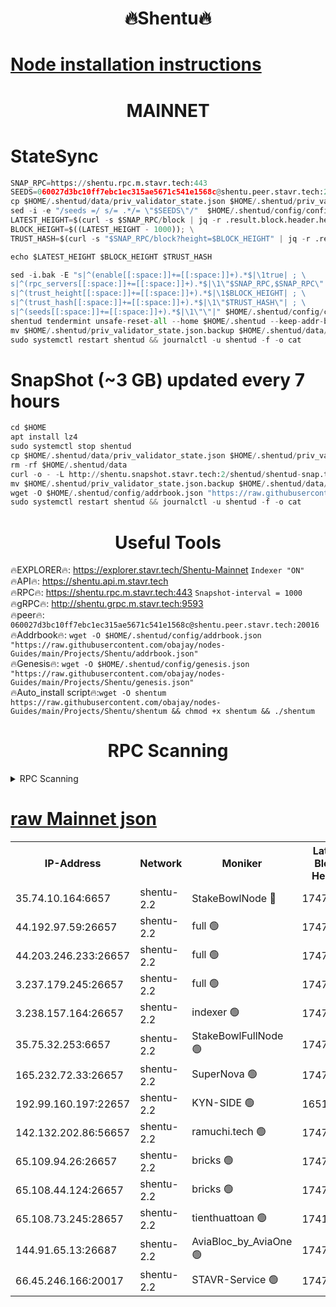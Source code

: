 <h1 align="center"> 🔥Shentu🔥</h1>

[Node installation instructions](https://github.com/obajay/nodes-Guides/tree/main/Projects/Shentu)
=
<h1 align="center"> MAINNET</h1>

# StateSync
```python
SNAP_RPC=https://shentu.rpc.m.stavr.tech:443
SEEDS=060027d3bc10ff7ebc1ec315ae5671c541e1568c@shentu.peer.stavr.tech:20016
cp $HOME/.shentud/data/priv_validator_state.json $HOME/.shentud/priv_validator_state.json.backup
sed -i -e "/seeds =/ s/= .*/= \"$SEEDS\"/"  $HOME/.shentud/config/config.toml
LATEST_HEIGHT=$(curl -s $SNAP_RPC/block | jq -r .result.block.header.height); \
BLOCK_HEIGHT=$((LATEST_HEIGHT - 1000)); \
TRUST_HASH=$(curl -s "$SNAP_RPC/block?height=$BLOCK_HEIGHT" | jq -r .result.block_id.hash)

echo $LATEST_HEIGHT $BLOCK_HEIGHT $TRUST_HASH

sed -i.bak -E "s|^(enable[[:space:]]+=[[:space:]]+).*$|\1true| ; \
s|^(rpc_servers[[:space:]]+=[[:space:]]+).*$|\1\"$SNAP_RPC,$SNAP_RPC\"| ; \
s|^(trust_height[[:space:]]+=[[:space:]]+).*$|\1$BLOCK_HEIGHT| ; \
s|^(trust_hash[[:space:]]+=[[:space:]]+).*$|\1\"$TRUST_HASH\"| ; \
s|^(seeds[[:space:]]+=[[:space:]]+).*$|\1\"\"|" $HOME/.shentud/config/config.toml
shentud tendermint unsafe-reset-all --home $HOME/.shentud --keep-addr-book
mv $HOME/.shentud/priv_validator_state.json.backup $HOME/.shentud/data/priv_validator_state.json
sudo systemctl restart shentud && journalctl -u shentud -f -o cat
```
# SnapShot (~3 GB) updated every 7 hours
```python
cd $HOME
apt install lz4
sudo systemctl stop shentud
cp $HOME/.shentud/data/priv_validator_state.json $HOME/.shentud/priv_validator_state.json.backup
rm -rf $HOME/.shentud/data
curl -o - -L http://shentu.snapshot.stavr.tech:2/shentud/shentud-snap.tar.lz4 | lz4 -c -d - | tar -x -C $HOME/.shentud --strip-components 2
mv $HOME/.shentud/priv_validator_state.json.backup $HOME/.shentud/data/priv_validator_state.json
wget -O $HOME/.shentud/config/addrbook.json "https://raw.githubusercontent.com/obajay/nodes-Guides/main/Projects/Shentu/addrbook.json"
sudo systemctl restart shentud && journalctl -u shentud -f -o cat
```

 <h1 align="center"> Useful Tools</h1>

🔥EXPLORER🔥:     https://explorer.stavr.tech/Shentu-Mainnet        `Indexer "ON"` \
🔥API🔥:          https://shentu.api.m.stavr.tech \
🔥RPC🔥:          https://shentu.rpc.m.stavr.tech:443              `Snapshot-interval = 1000` \
🔥gRPC🔥:         http://shentu.grpc.m.stavr.tech:9593 \
🔥peer🔥:         `060027d3bc10ff7ebc1ec315ae5671c541e1568c@shentu.peer.stavr.tech:20016` \
🔥Addrbook🔥:  `wget -O $HOME/.shentud/config/addrbook.json "https://raw.githubusercontent.com/obajay/nodes-Guides/main/Projects/Shentu/addrbook.json"` \
🔥Genesis🔥:  `wget -O $HOME/.shentud/config/genesis.json "https://raw.githubusercontent.com/obajay/nodes-Guides/main/Projects/Shentu/genesis.json"` \
🔥Auto_install script🔥:`wget -O shentum https://raw.githubusercontent.com/obajay/nodes-Guides/main/Projects/Shentu/shentum && chmod +x shentum && ./shentum`

<h1 align="center"> RPC Scanning</h1>

<details>
<summary>RPC Scanning</summary>

<h2 align="center"> We scan nodes in real time every 4 hours. And we provide the final result of RPC endpoints.
We cannot influence the operation of these nodes in any way. </h2>


```python
If Voting Power is higher than 0 --> then the Node is a validator of the network and may be subject to attack and be a potential threat to the chain.
```
```python
We marked such validators with a red symbol
```

</details>

[raw Mainnet json](https://rpc-check.shentum.stavr.tech/shentum/rpc-shentum-result.json)
=


<table><tr><th>IP-Address</th><th>Network</th><th>Moniker</th><th>Latest Block Height</th><th>Earliest Block Height</th><th>Catching Up</th><th>Tx Index</th><th>Voting Power</th><th>Scan Time</th></tr><tr><td>35.74.10.164:6657</td><td>shentu-2.2</td><td>StakeBowlNode 🔴</td><td>17470978</td><td>8308501</td><td>False</td><td>on</td><td>50178</td><td>2024-03-03T08:50:34.906252056UTC</td></tr><tr><td>44.192.97.59:26657</td><td>shentu-2.2</td><td>full 🟢</td><td>17470978</td><td>9786901</td><td>False</td><td>on</td><td>0</td><td>2024-03-03T08:50:31.626969893UTC</td></tr><tr><td>44.203.246.233:26657</td><td>shentu-2.2</td><td>full 🟢</td><td>17470980</td><td>9786901</td><td>False</td><td>on</td><td>0</td><td>2024-03-03T08:50:43.655634607UTC</td></tr><tr><td>3.237.179.245:26657</td><td>shentu-2.2</td><td>full 🟢</td><td>17470981</td><td>9786901</td><td>False</td><td>on</td><td>0</td><td>2024-03-03T08:50:52.453693523UTC</td></tr><tr><td>3.238.157.164:26657</td><td>shentu-2.2</td><td>indexer 🟢</td><td>17470983</td><td>9786901</td><td>False</td><td>on</td><td>0</td><td>2024-03-03T08:51:05.942933872UTC</td></tr><tr><td>35.75.32.253:6657</td><td>shentu-2.2</td><td>StakeBowlFullNode 🟢</td><td>17470987</td><td>10470762</td><td>False</td><td>on</td><td>0</td><td>2024-03-03T08:51:27.855342282UTC</td></tr><tr><td>165.232.72.33:26657</td><td>shentu-2.2</td><td>SuperNova 🟢</td><td>17470987</td><td>15936001</td><td>False</td><td>on</td><td>0</td><td>2024-03-03T08:51:26.603327868UTC</td></tr><tr><td>192.99.160.197:22657</td><td>shentu-2.2</td><td>KYN-SIDE 🟢</td><td>16510142</td><td>16083091</td><td>False</td><td>on</td><td>0</td><td>2024-03-03T08:52:17.218788652UTC</td></tr><tr><td>142.132.202.86:56657</td><td>shentu-2.2</td><td>ramuchi.tech 🟢</td><td>17470994</td><td>16196001</td><td>False</td><td>on</td><td>0</td><td>2024-03-03T08:52:07.567054570UTC</td></tr><tr><td>65.109.94.26:26657</td><td>shentu-2.2</td><td>bricks 🟢</td><td>17470995</td><td>16401001</td><td>False</td><td>on</td><td>0</td><td>2024-03-03T08:52:14.559528352UTC</td></tr><tr><td>65.108.44.124:26657</td><td>shentu-2.2</td><td>bricks 🟢</td><td>17470995</td><td>16401001</td><td>False</td><td>on</td><td>0</td><td>2024-03-03T08:52:17.540922728UTC</td></tr><tr><td>65.108.73.245:28657</td><td>shentu-2.2</td><td>tienthuattoan 🟢</td><td>17415110</td><td>17399930</td><td>False</td><td>on</td><td>0</td><td>2024-03-03T08:51:36.729546504UTC</td></tr><tr><td>144.91.65.13:26687</td><td>shentu-2.2</td><td>AviaBloc_by_AviaOne 🟢</td><td>17470986</td><td>17463620</td><td>False</td><td>off</td><td>0</td><td>2024-03-03T08:51:36.413492360UTC</td></tr><tr><td>66.45.246.166:20017</td><td>shentu-2.2</td><td>STAVR-Service 🟢</td><td>17470995</td><td>17468001</td><td>False</td><td>on</td><td>0</td><td>2024-03-03T08:52:14.231936363UTC</td></tr></table>
